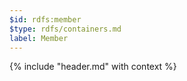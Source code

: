 ```yaml
---
$id: rdfs:member
$type: rdfs/containers.md
label: Member
---
```


{% include "header.md" with context %}
